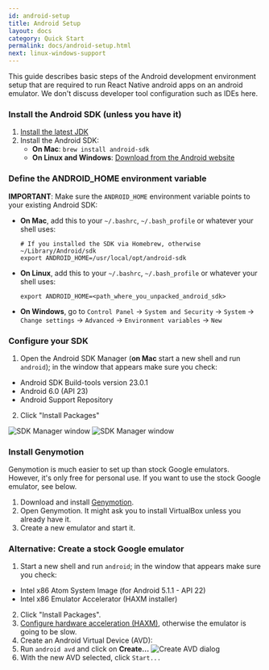 ```yaml
---
id: android-setup
title: Android Setup
layout: docs
category: Quick Start
permalink: docs/android-setup.html
next: linux-windows-support
---
```


This guide describes basic steps of the Android development environment setup that are required to run React Native android apps on an android emulator. We don't discuss developer tool configuration such as IDEs here.

### Install the Android SDK (unless you have it)

1. [Install the latest JDK](http://www.oracle.com/technetwork/java/javase/downloads/jdk8-downloads-2133151.html)
2. Install the Android SDK:
     - **On Mac**: `brew install android-sdk`
     - **On Linux and Windows**: [Download from the Android website](https://developer.android.com/sdk/installing/index.html)

### Define the ANDROID_HOME environment variable

__IMPORTANT__: Make sure the `ANDROID_HOME` environment variable points to your existing Android SDK:

  - **On Mac**, add this to your `~/.bashrc`, `~/.bash_profile` or whatever your shell uses:

        # If you installed the SDK via Homebrew, otherwise ~/Library/Android/sdk
        export ANDROID_HOME=/usr/local/opt/android-sdk
  - **On Linux**, add this to your `~/.bashrc`, `~/.bash_profile` or whatever your shell uses:
        
        export ANDROID_HOME=<path_where_you_unpacked_android_sdk>

  - **On Windows**, go to `Control Panel` -> `System and Security` -> `System` -> `Change settings` -> `Advanced` -> `Environment variables` -> `New`

### Configure your SDK

1. Open the Android SDK Manager (**on Mac** start a new shell and run `android`); in the window that appears make sure you check:
  * Android SDK Build-tools version 23.0.1
  * Android 6.0 (API 23)
  * Android Support Repository
2. Click "Install Packages"

![SDK Manager window](/react-native/img/AndroidSDK1.png) ![SDK Manager window](/react-native/img/AndroidSDK2.png)

### Install Genymotion

Genymotion is much easier to set up than stock Google emulators. However, it's only free for personal use. If you want to use the stock Google emulator, see below.

1. Download and install [Genymotion](https://www.genymotion.com/).
2. Open Genymotion. It might ask you to install VirtualBox unless you already have it.
3. Create a new emulator and start it.

### Alternative: Create a stock Google emulator

1. Start a new shell and run `android`; in the window that appears make sure you check:
  * Intel x86 Atom System Image (for Android 5.1.1 - API 22)
  * Intel x86 Emulator Accelerator (HAXM installer)
2. Click "Install Packages".
3. [Configure hardware acceleration (HAXM)](http://developer.android.com/tools/devices/emulator.html#vm-mac), otherwise the emulator is going to be slow.
4. Create an Android Virtual Device (AVD):
  1. Run `android avd` and click on **Create...**
  ![Create AVD dialog](/react-native/img/CreateAVD.png)
  2. With the new AVD selected, click `Start...`
